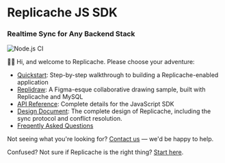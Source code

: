 # Replicache JS SDK

### Realtime Sync for Any Backend Stack

![Node.js CI](https://github.com/rocicorp/replicache-sdk-js/workflows/Node.js%20CI/badge.svg)

👋🏼 Hi, and welcome to Replicache. Please choose your adventure:

- [Quickstart](https://github.com/rocicorp/replicache-sdk-js/blob/stable/doc/setup.md): Step-by-step walkthrough to building a Replicache-enabled application
- [Replidraw](https://github.com/rocicorp/replidraw): A Figma-esque collaborative drawing sample, built with Replicache and MySQL
- [API Reference](https://js.replicache.dev/classes/default.html): Complete details for the JavaScript SDK
- [Design Document](https://github.com/rocicorp/replicache/blob/stable/doc/design.md): The complete design of Replicache, including the sync protocol and conflict resolution.
- [Freqently Asked Questions](https://github.com/rocicorp/replicache/blob/stable/doc/faq.md)

Not seeing what you're looking for? [Contact us](https://replicache.dev/#contact) — we'd be happy to help.

Confused? Not sure if Replicache is the right thing? [Start here](https://replicache.dev).
